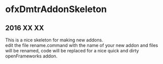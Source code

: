 # ofxDmtrAddonSkeleton

## 2016 XX XX
This is a nice skeleton for making new addons.  
edit the file rename.command with the name of your new addon and files will be renamed, code will be replaced for a nice quick and dirty openFrameworks addon.  